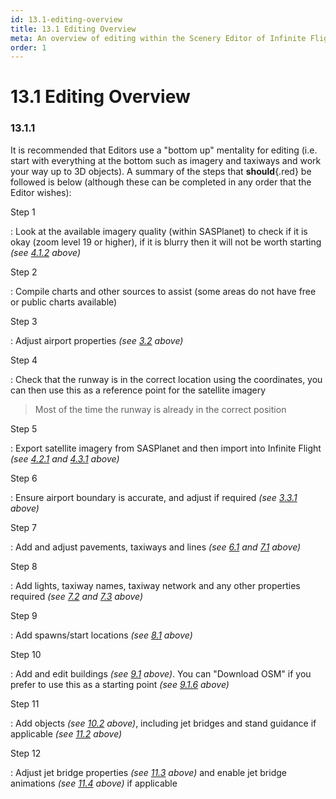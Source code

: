 ```yaml
---
id: 13.1-editing-overview
title: 13.1 Editing Overview
meta: An overview of editing within the Scenery Editor of Infinite Flight.
order: 1
---
```




# 13.1 Editing Overview

### 13.1.1

It is recommended that Editors use a "bottom up" mentality for editing (i.e. start with everything at the bottom such as imagery and taxiways and work your way up to 3D objects). A summary of the steps that **should**{.red} be followed is below (although these can be completed in any order that the Editor wishes):



Step 1

: Look at the available imagery quality (within SASPlanet) to check if it is okay (zoom level 19 or higher), if it is blurry then it will not be worth starting *(see [4.1.2](/guide/scenery-editor-manual/4.-satellite-imagery/4.1-satellite#4.1.2) above)*



Step 2

: Compile charts and other sources to assist (some areas do not have free or public charts available)



Step 3

: Adjust airport properties *(see [3.2](/guide/scenery-editor-manual/3.-getting-started/3.2-airport-properties) above)*



Step 4

: Check that the runway is in the correct location using the coordinates, you can then use this as a reference point for the satellite imagery



> Most of the time the runway is already in the correct position



Step 5

: Export satellite imagery from SASPlanet and then import into Infinite Flight *(see [4.2.1](/guide/scenery-editor-manual/4.-satellite-imagery/4.2-exporting-imagery#4.2.1) and [4.3.1](/guide/scenery-editor-manual/4.-satellite-imagery/4.3-importing-imagery#4.3.1) above)*



Step 6

: Ensure airport boundary is accurate, and adjust if required *(see [3.3.1](/guide/scenery-editor-manual/3.-getting-started/3.3-airport-boundary#3.3.1) above)*



Step 7

: Add and adjust pavements, taxiways and lines *(see [6.1](/guide/scenery-editor-manual/6.-pavements/6.1-editing-pavements) and [7.1](/guide/scenery-editor-manual/7.-taxiways/7.1-editing-taxiways) above)*



Step 8

: Add lights, taxiway names, taxiway network and any other properties required *(see [7.2](/guide/scenery-editor-manual/7.-taxiways/7.2-properties) and [7.3](/guide/scenery-editor-manual/7.-taxiways/7.3-taxiway-network) above)*



Step 9

: Add spawns/start locations *(see [8.1](/guide/scenery-editor-manual/8.-start-locations/8.1-editing-start-locations) above)*



Step 10

: Add and edit buildings *(see [9.1](/guide/scenery-editor-manual/9.-buildings-and-facades/9.1-editing-buildings) above)*. You can "Download OSM" if you prefer to use this as a starting point *(see [9.1.6](/guide/scenery-editor-manual/9.-buildings-and-facades/9.1-editing-buildings#9.1.6) above)*



Step 11

: Add objects *(see [10.2](/guide/scenery-editor-manual/10.-objects/10.2-selection-and-placement) above)*, including jet bridges and stand guidance if applicable *(see [11.2](/guide/scenery-editor-manual/11.-airport-gates/11.2-stand-guidance) above)*



Step 12

: Adjust jet bridge properties *(see [11.3](/guide/scenery-editor-manual/11.-airport-gates/11.3-jet-bridge-properties) above)* and enable jet bridge animations *(see [11.4](/guide/scenery-editor-manual/11.-airport-gates/11.4-jet-bridge-animations) above)* if applicable
